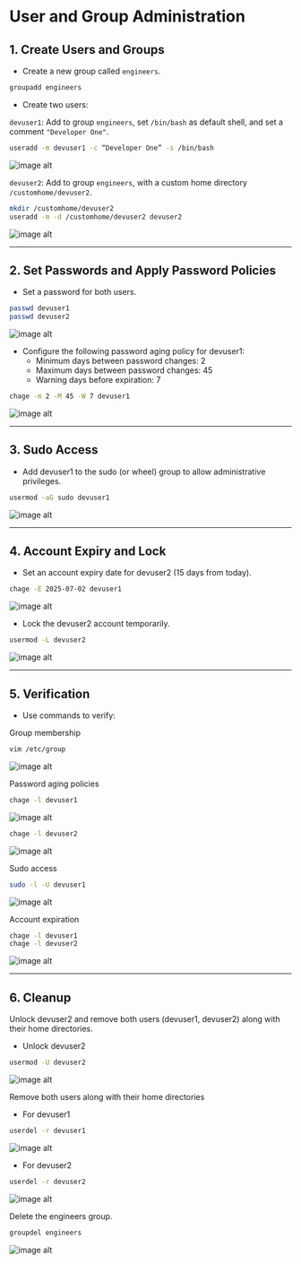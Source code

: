 
# User and Group Administration

## 1. Create Users and Groups

- Create a new group called `engineers`.
```bash
groupadd engineers
```
- Create two users:
  
`devuser1`: Add to group `engineers`, set `/bin/bash` as default shell, and set a comment `"Developer One"`.
```bash
useradd -m devuser1 -c “Developer One” -s /bin/bash
```
![image alt](image/5.1.png)
 
`devuser2`: Add to group `engineers`, with a custom home directory `/customhome/devuser2`.
```bash
mkdir /customhome/devuser2
useradd -m -d /customhome/devuser2 devuser2
```
![image alt](image/5.2.png)

---
## 2. Set Passwords and Apply Password Policies

- Set a password for both users.

```bash
passwd devuser1
passwd devuser2
```
![image alt](image/5.3.png)
- Configure the following password aging policy for devuser1:
  - Minimum days between password changes: 2
  - Maximum days between password changes: 45
  - Warning days before expiration: 7

```bash
chage -m 2 -M 45 -W 7 devuser1
```
![image alt](image/5.4.png)

---

## 3. Sudo Access

- Add devuser1 to the sudo (or wheel) group to allow administrative privileges.

```bash
usermod -aG sudo devuser1
```
![image alt](image/5.5.png)

---

## 4. Account Expiry and Lock

- Set an account expiry date for devuser2 (15 days from today).

```bash
chage -E 2025-07-02 devuser1
```
![image alt](image/5.6.png)

- Lock the devuser2 account temporarily.

```bash
usermod -L devuser2
```
![image alt](image/5.7.png)

---

## 5. Verification

- Use commands to verify:

 Group membership
```bash
vim /etc/group
```
![image alt](image/5.8.png)

 Password aging policies
```bash
chage -l devuser1
```
![image alt](image/5.9.png)
```bash
chage -l devuser2
```
![image alt](image/5.10.png)

 Sudo access
```bash
sudo -l -U devuser1
```
![image alt](image/5.11.png)

 Account expiration
```bash
chage -l devuser1
chage -l devuser2
```
![image alt](image/5.12.png)

---

## 6. Cleanup

Unlock devuser2 and remove both users (devuser1, devuser2) along with their home directories.
- Unlock devuser2

```bash
usermod -U devuser2
```
![image alt](image/5.13.png)

Remove both users along with their home directories

- For devuser1
  
```bash
userdel -r devuser1
```
![image alt](image/5.14.png)

- For devuser2
  
```bash
userdel -r devuser2
```
![image alt](image/5.15.png)

Delete the engineers group.

```bash
groupdel engineers
```
![image alt](image/5.16.png)
